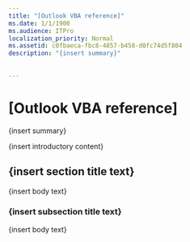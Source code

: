 ```yaml
---
title: "[Outlook VBA reference]"
ms.date: 1/1/1900
ms.audience: ITPro
localization_priority: Normal
ms.assetid: c0fbaeca-fbc8-4857-b458-d0fc74d5f804
description: "{insert summary}"
 
 
---
```


# [Outlook VBA reference]

{insert summary}
  
{insert introductory content}
  
## {insert section title text}

{insert body text}
  
### {insert subsection title text}

{insert body text}
  

